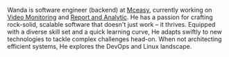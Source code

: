 Wanda is software engineer (backend) at [Mceasy](https://www.mceasy.com/), currently working on [Video Monitoring](https://www.mceasy.com/solusi/video-monitoring/) and [Report and Analytic](https://www.mceasy.com/solusi/report-and-analytics/). He has a passion for crafting rock-solid, scalable software that doesn't just work – it thrives. Equipped with a diverse skill set and a quick learning curve, He adapts swiftly to new technologies to tackle complex challenges head-on. When not architecting efficient systems, He explores the DevOps and Linux landscape. 
